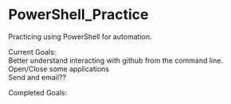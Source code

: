 # PowerShell_Practice
Practicing using PowerShell for automation.  

Current Goals:  
    Better understand interacting with github from the command line.  
    Open/Close some applications  
    Send and email??  

Completed Goals:
